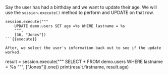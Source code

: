Say the user has had a birthday and we want to update their age. We will use the `session.execute()` method to perform and UPDATE on that row.

```
session.execute("""
    UPDATE demo.users SET age =%s WHERE lastname = %s
    """, 
    [36, "Jones"])
```{{execute}}    
    
After, we select the user's information back out to see if the update worked.

```
result = session.execute("""
    SELECT * FROM demo.users WHERE lastname = %s
    """, 
    ["Jones"]).one()
print(result.firstname, result.age)
``` {{execute}}

